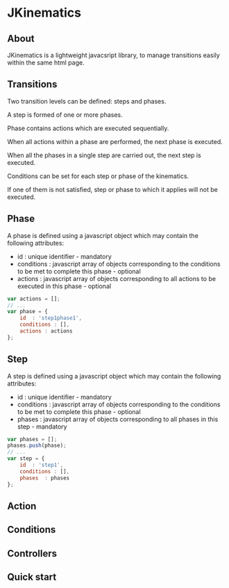JKinematics
===========

## About

JKinematics is a lightweight javacsript library, to manage transitions easily within the same html page.

## Transitions

Two transition levels can be defined: steps and phases.

A step is formed of one or more phases.

Phase contains actions which are executed sequentially.

When all actions within a phase are performed, the next phase is executed.

When all the phases in a single step are carried out, the next step is executed.

Conditions can be set for each step or phase of the kinematics.

If one of them is not satisfied, step or phase to which it applies will not be executed.

## Phase

A phase is defined using a javascript object which may contain the following attributes:
- id : unique identifier - mandatory
- conditions : javascript array of objects corresponding to the conditions to be met to complete this phase - optional
- actions : javascript array of objects corresponding to all actions to be executed in this phase - optional

``` javascript
var actions = [];
// ...
var phase = {
    id  : 'step1phase1',
    conditions : [],
    actions : actions
};
```

## Step

A step is defined using a javascript object which may contain the following attributes:
- id : unique identifier - mandatory
- conditions : javascript array of objects corresponding to the conditions to be met to complete this phase - optional
- phases : javascript array of objects corresponding to all phases in this step - mandatory


``` javascript
var phases = [];
phases.push(phase);
// ...
var step = {
    id  : 'step1',
    conditions : [],
    phases  : phases
};
```
## Action

## Conditions

## Controllers

## Quick start
